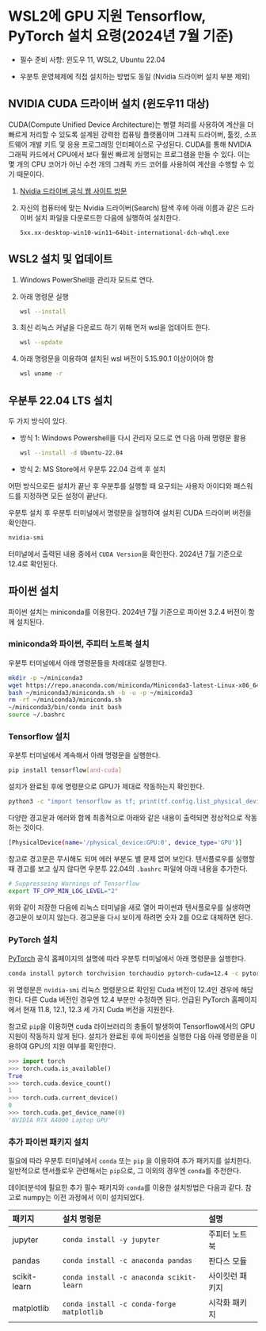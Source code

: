 # WSL2에 GPU 지원 Tensorflow, PyTorch 설치 요령(2024년 7월 기준)

- 필수 준비 사항: 윈도우 11, WSL2, Ubuntu 22.04

- 우분투 운영체제에 직접 설치하는 방법도 동일 (Nvidia 드라이버 설치 부분 제외)

## NVIDIA CUDA 드라이버 설치 (윈도우11 대상)

CUDA(Compute Unified Device Architecture)는 병렬 처리를 사용하여 계산을 더 빠르게 처리할 수 있도록 설계된 강력한 컴퓨팅 플랫폼이며
그래픽 드라이버, 툴킷, 소프트웨어 개발 키트 및 응용 프로그래밍 인터페이스로 구성된다. CUDA를 통해 NVIDIA 그래픽 카드에서 CPU에서 보다 훨씬 빠르게 실행되는 프로그램을 만들 수 있다. 이는 몇 개의 CPU 코어가 아닌 수천 개의 그래픽 카드 코어를 사용하여 계산을 수행할 수 있기 때문이다.

1. [Nvidia 드라이버 공식 웹 사이트 방문](https://www.nvidia.com/Download/index.aspx?lang=en-us)
1. 자신의 컴퓨터에 맞는 Nvidia 드라이버(Search) 탐색 후에 아래 이름과 같은 드라이버 설치 파일을 
    다운로드한 다음에 실행하여 설치한다.

    ```
    5xx.xx-desktop-win10-win11–64bit-international-dch-whql.exe
    ```

## WSL2 설치 및 업데이트

1. Windows PowerShell을 관리자 모드로 연다.
1. 아래 명령문 실행

   ```bash
   wsl --install
   ```

1. 최신 리눅스 커널을 다운로드 하기 위해 먼저 wsl을 업데이트 한다.

    ```bash
    wsl --update
    ```
        
1. 아래 명령문을 이용하여 설치된 wsl 버전이 5.15.90.1 이상이어야 함

    ```bash
    wsl uname -r
    ```

## 우분투 22.04 LTS 설치

두 가지 방식이 있다.

- 방식 1: Windows Powershell을 다시 관리자 모드로 연 다음 아래 명령문 활용

    ```bash
    wsl --install -d Ubuntu-22.04
    ```

- 방식 2:  MS Store에서 우분투 22.04 검색 후 설치

어떤 방식으로든 설치가 끝난 후 우분투를 실행할 때 요구되는 사용자 아이디와 패스워드를 지정하면
모든 설정이 끝난다.

우분투 설치 후 우분투 터미널에서 명령문을 실행하여 설치된 CUDA 드라이버 버전을 확인한다.

```bash
nvidia-smi
```

터미널에서 출력된 내용 중에서 `CUDA Version`을 확인한다. 
2024년 7월 기준으로 12.4로 확인된다.

## 파이썬 설치

파이썬 설치는 miniconda를 이용한다.
2024년 7월 기준으로 파이썬 3.2.4 버전이 함께 설치된다.

### miniconda와 파이썬, 주피터 노트북 설치

우분투 터미널에서 아래 명령문들을 차례대로 실행한다.

```bash
mkdir -p ~/miniconda3
wget https://repo.anaconda.com/miniconda/Miniconda3-latest-Linux-x86_64.sh -O ~/miniconda3/miniconda.sh
bash ~/miniconda3/miniconda.sh -b -u -p ~/miniconda3
rm -rf ~/miniconda3/miniconda.sh
~/miniconda3/bin/conda init bash
source ~/.bashrc
```

### Tensorflow 설치

우분투 터미널에서 계속해서 아래 명령문을 실행한다.

```bash
pip install tensorflow[and-cuda]
```

설치가 완료된 후에 명령문으로 GPU가 제대로 작동하는지 확인한다.

```bash
python3 -c "import tensorflow as tf; print(tf.config.list_physical_devices('GPU'))"
```

다양한 경고문과 에러와 함께 최종적으로 아래와 같은 내용이 출력되면 정상적으로 작동하는 것이다.

```bash
[PhysicalDevice(name='/physical_device:GPU:0', device_type='GPU')]
```

참고로 경고문은 무시해도 되며 에러 부분도 별 문제 없어 보인다.
텐서플로우를 실행할 때 경고를 보고 싶지 않다면 우분투 22.04의 `.bashrc` 파일에 아래 내용을 추가한다.

```bash
# Suppresseing Warnings of Tensorflow
export TF_CPP_MIN_LOG_LEVEL="2"
```

위와 같이 저장한 다음에 리눅스 터미널을 새로 열어 파이썬과 텐서플로우를 실생하면 경고문이 보이지 않는다.
경고문을 다시 보이게 하려면 숫자 2를 0으로 대체하면 된다.

### PyTorch 설치

[PyTorch](https://pytorch.org/get-started/locally/) 공식 홈페이지의 설명에 따라 우분투 터미널에서 아래 명령문을 실행한다.

```bash
conda install pytorch torchvision torchaudio pytorch-cuda=12.4 -c pytorch -c nvidia
```

위 명령문은 `nvidia-smi` 리눅스 명령문으로 확인된 Cuda 버전이 12.4인 경우에 해당한다.
다른 Cuda 버전인 경우엔 12.4 부분만 수정하면 된다. 
언급된 PyTorch 홈페이지에서 현재 11.8, 12.1, 12.3 세 가지 Cuda 버전을 지원한다.

참고로 `pip`을 이용하면 cuda 라이브러리의 충돌이 발생하여 Tensorflow에서의 GPU 지원이 작동하지 않게 된다.
설치가 완료된 후에 파이썬을 실행한 다음 아래 명령문을 이용하여 GPU의 지원 여부를 확인한다.

```python
>>> import torch
>>> torch.cuda.is_available()
True
>>> torch.cuda.device_count()
1
>>> torch.cuda.current_device()
0
>>> torch.cuda.get_device_name(0)
'NVIDIA RTX A4000 Laptop GPU'
```

### 추가 파이썬 패키지 설치

필요에 따라 우분투 터미널에서 `conda` 또는 `pip` 을 이용하여 추가 패키지를 설치한다.
일반적으로 텐서플로우 관련해서는 `pip`으로, 그 이외의 경우엔 `conda`를 추천한다.

데이터분석에 필요한 추가 필수 패키지와 `conda`를 이용한 설치방법은 다음과 같다.
참고로 numpy는 이전 과정에서 이미 설치되었다.

| 패키지 | 설치 명령문 | 설명 |
| :--- | :--- | :--- |
| jupyter | `conda install -y jupyter` | 주피터 노트북 |
| pandas | `conda install -c anaconda pandas` | 판다스 모듈 |
| scikit-learn | `conda install -c anaconda scikit-learn` | 사이킷런 패키지 |
| matplotlib | `conda install -c conda-forge matplotlib` | 시각화 패키지 |
